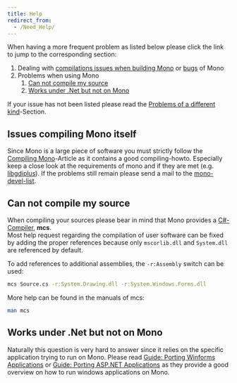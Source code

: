 ```yaml
---
title: Help
redirect_from:
  - /Need_Help/
---
```


 When having a more frequent problem as listed below please click the link to jump to the corresponding section:

1.  Dealing with [compilations issues when building Mono](#issues-compiling-mono-itself) or [bugs](/community/bugs/) of Mono
2.  Problems when using Mono
    1.  [Can not compile my source](#can-not-compile-my-source)
    2.  [Works under .Net but not on Mono](#works-under-net-but-not-on-mono)

If your issue has not been listed please read the [Problems of a different kind](#problems-of-a-different-kind)-Section.

Issues compiling Mono itself
----------------------------

Since Mono is a large piece of software you must strictly follow the [Compiling Mono](/docs/compiling-mono/)-Article as it contains a good compiling-howto. Especially keep a close look at the requirements of mono and if they are met (e.g. [libgdiplus](/docs/gui/libgdiplus/)). If the problems still remain please send a mail to the [mono-devel-list](https://lists.dot.net/mailman/listinfo/mono-devel-list).

Can not compile my source
-------------------------

When compiling your sources please bear in mind that Mono provides a [C#-Compiler](/docs/about-mono/languages/csharp/), **mcs**.<br/>
Most help request regarding the compilation of user software can be fixed by adding the proper references because only `mscorlib.dll` and `System.dll` are referenced by default.

To add references to additional assemblies, the `-r:Assembly` switch can be used:

``` bash
mcs Source.cs -r:System.Drawing.dll -r:System.Windows.Forms.dll
```

More help can be found in the manuals of mcs:

``` bash
man mcs
```

Works under .Net but not on Mono
--------------------------------

Naturally this question is very hard to answer since it relies on the specific application trying to run on Mono. Please read [Guide: Porting Winforms Applications](/docs/gui/winforms/porting-winforms-applications/) or [Guide: Porting ASP.NET Applications](/docs/web/porting-aspnet-applications/) as they provide a good overview on how to run windows applications on Mono.
